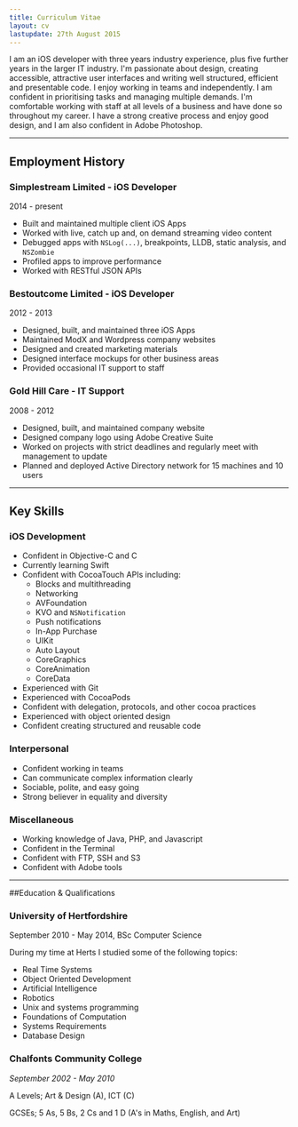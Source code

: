 ```yaml
---
title: Curriculum Vitae
layout: cv
lastupdate: 27th August 2015
---
```


I am an iOS developer with three years industry experience, plus five further years in the larger IT industry. I'm passionate about design, creating accessible, attractive user interfaces and writing well structured, efficient and presentable code. I enjoy working in teams and independently. I am confident in prioritising tasks and managing multiple demands. I'm comfortable working with staff at all levels of a business and have done so throughout my career. I have a strong creative process and enjoy good design, and I am also confident in Adobe Photoshop.

---

## Employment History

### Simplestream Limited - iOS Developer
<p class="date">2014 - present</p>

* Built and maintained multiple client iOS Apps
* Worked with live, catch up and, on demand streaming video content
* Debugged apps with `NSLog(...)`, breakpoints, LLDB, static analysis, and `NSZombie`
* Profiled apps to improve performance
* Worked with RESTful JSON APIs

### Bestoutcome Limited - iOS Developer
<p class="date">2012 - 2013</p>

* Designed, built, and maintained three iOS Apps
* Maintained ModX and Wordpress company websites
* Designed and created marketing materials
* Designed interface mockups for other business areas
* Provided occasional IT support to staff

### Gold Hill Care - IT Support
<p class="date">2008 - 2012</p>

* Designed, built, and maintained company website
* Designed company logo using Adobe Creative Suite
* Worked on projects with strict deadlines and regularly meet with management to update
* Planned and deployed Active Directory network for 15 machines and 10 users

---

## Key Skills

### iOS Development

* Confident in Objective-C and C
* Currently learning Swift
* Confident with CocoaTouch APIs including:
	* Blocks and multithreading
	* Networking
	* AVFoundation
	* KVO and `NSNotification`
	* Push notifications
	* In-App Purchase
	* UIKit
	* Auto Layout
	* CoreGraphics
	* CoreAnimation
	* CoreData
* Experienced with Git
* Experienced with CocoaPods
* Confident with delegation, protocols, and other cocoa practices
* Experienced with object oriented design
* Confident creating structured and reusable code

### Interpersonal

* Confident working in teams
* Can communicate complex information clearly
* Sociable, polite, and easy going
* Strong believer in equality and diversity

### Miscellaneous

* Working knowledge of Java, PHP, and Javascript
* Confident in the Terminal
* Confident with FTP, SSH and S3
* Confident with Adobe tools

---

##Education &amp; Qualifications

### University of Hertfordshire

<p class="date">September 2010 - May 2014, BSc Computer Science</p>

<p>During my time at Herts I studied some of the following topics: </p>

* Real Time Systems
* Object Oriented Development
* Artificial Intelligence
* Robotics
* Unix and systems programming
* Foundations of Computation
* Systems Requirements
* Database Design

### Chalfonts Community College
_September 2002 - May 2010_

A Levels; Art & Design (A), ICT (C)

GCSEs; 5 As, 5 Bs, 2 Cs and 1 D (A's in Maths, English, and Art)
